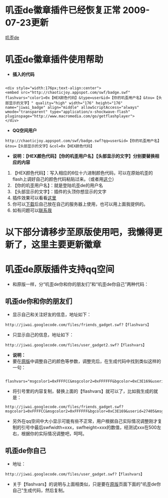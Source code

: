 # 叽歪de徽章插件已经恢复正常 2009-07-23更新 #
[叽歪de](http://jiwai.de)


# 叽歪de徽章插件使用帮助 #

  * **插入的代码**

```

<div style="width:176px;text-align:center">
<embed src="http://chaoticjoy.appspot.com/swf/badge.swf" flashvars="color1=0x【HEX颜色代码】&type=user&id=【你的叽歪用户名】&tou=【头部显示的文字】" quality="high" width="176" height="176" name="jiwai_badge" align="middle" allowScriptAccess="always" wmode="transparent" type="application/x-shockwave-flash" pluginspage="http://www.macromedia.com/go/getflashplayer">
</div>

```

  * **QQ空间用户**

```
http://chaoticjoy.appspot.com/swf/badge.swf?qq=user&id=【你的叽歪用户名】&tou=【头部显示的文字】&col=0x【HEX颜色代码】
```

  * **说明：【HEX颜色代码】【你的叽歪用户名】【头部显示的文字】分别要替换相应的内容**

  1. 【HEX颜色代码】：写入相应的6位十六进制颜色代码，可以在原始叽歪的flash上调好自己的颜色代码粘贴过来。（或者用[这个](http://ythwfg.bay.livefilestore.com/y1pXurkzVtB5g1yLYuDp45SbqlAB4ayYVsY7OKpCXxodZZt2SKOUoFi3zG3q6Abw68SZHv-vQpGsvd3pVQ1M4yRqpDpmDQ_ZiZ-/colorsel.htm)）
  1. 【你的叽歪用户名】：就是登陆叽歪de的用户名
  1. 【头部显示的文字】：插件的头顶你想显示的文字
  1. 插件效果可以看看[这里](http://chaoticjoy.yo2.cn/go/612774.html)
  1. 你可以[下载](http://jiwai.googlecode.com/files/badge2.swf)后自己放在自己的服务器上使用，也可以用上面我提供的。
  1. 如有问题可以[联系我](http://jiwai.de/chaoticjoy/)




# 以下部分请移步至原版使用吧，我懒得更新了，这里主要更新徽章 #

# 叽歪de原版插件支持qq空间 #

  * 和原版一样，分“叽歪de你和你的朋友们”和“叽歪de你自己”两种代码：

## 叽歪de你和你的朋友们 ##

  * 显示自己和关注好友的信息，地址如下：

```
http://jiwai.googlecode.com/files/friends_gadget.swf?【flashvars】
```

  * 只显示自己的信息，地址如下：

```
http://jiwai.googlecode.com/files/user_gadget2.swf?【flashvars】
```

  * **说明：**
  * 要在[原版](http://jiwai.de/wo/gadget/flash)中调整自己的颜色等参数，调整完后，在生成代码中找到类似这样的一句：

```

flashvars="msgcolor1=0xFFFFCC&msgcolor2=0xFFFFFF&bgcolor=0xC3E169&userid=27405&msgcount=20&textcolor1=0x000000&textcolor2=0xcc0000&thumb=48&swfwidth=180&swfheight=300" 

```

  * 将引号里的内容复制，替换上面的【flashvars】就可以了，比如我生成的就是：

```
http://jiwai.googlecode.com/files/friends_gadget.swf?msgcolor1=0xFFFFCC&msgcolor2=0xFFFFFF&bgcolor=0xC3E169&userid=27405&msgcount=20&textcolor1=0x000000&textcolor2=0xcc0000&thumb=48&swfwidth=180&swfheight=300
```

  * 另外在qq空间中大小显示可能有些不正常，用户根据自己实际情况调整刚才复制的引号中最后swfwidth=xxx，swfheight=xxx的数值，经测试xxx在500左右，根据你的实际情况调整吧，呵呵。

## 叽歪de你自己 ##

  * 地址：
```
http://jiwai.googlecode.com/files/user_gadget.swf?【flashvars】
```

  * 关于【flashvars】的说明与上面相类似，只是要在[原版](http://jiwai.de/wo/gadget/flash)页面下面的"叽歪de你自己"生成代码，然后复制。